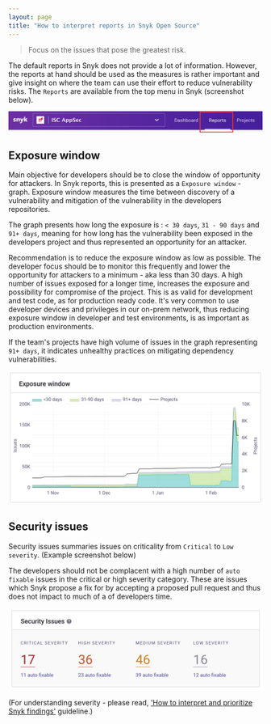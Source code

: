 ```yaml
---
layout: page
title: "How to interpret reports in Snyk Open Source"
---
```


>Focus on the issues that pose the greatest risk.

The default reports in Snyk does not provide a lot of information. However, the reports at hand should be used as the measures is rather important and give insight on where the team can use their effort to reduce vulnerability risks. The `Reports` are available from the top menu in Snyk (screenshot below).

![Snyk Report](./images/snyk_report_menu.jpg)

## Exposure window

Main objective for developers should be to close the window of opportunity for attackers. In Snyk reports, this is presented as a `Exposure window` - graph. Exposure window measures the time between discovery of a vulnerability and mitigation of the vulnerability in the developers repositories.

The graph presents how long the exposure is : `< 30 days`, `31 - 90 days` and `91+ days`, meaning for how long has the vulnerability been exposed in the developers project and thus represented an opportunity for an attacker.

Recommendation is to reduce the exposure window as low as possible. The developer focus should be to monitor this frequently and lower the opportunity for attackers to a minimum - aka less than 30 days. A high number of issues exposed for a longer time, increases the exposure and possibility for compromise of the project. This is as valid for development and test code, as for production ready code. It's very common to use developer devices and privileges in our on-prem network, thus reducing exposure window in developer and test environments, is as important as production environments.

If the team's projects have high volume of issues in the graph representing `91+ days`, it indicates unhealthy practices on mitigating dependency vulnerabilities.

![Exposure Window](./images/exposure_window_snyk_report.jpg)

## Security issues

Security issues summaries issues on criticality from `Critical` to `Low severity`. (Example screenshot below)

The developers should not be complacent with a high number of `auto fixable` issues in the critical or high severity category. These are issues which Snyk propose a fix for by accepting a proposed pull request and thus does not impact to much of a of developers time.

![Security Issues](./images/security_issues_snyk_report.jpg)

(For understanding severity - please read, ['How to interpret and prioritize Snyk findings'](./snyk_reading_reports.md) guideline.)
